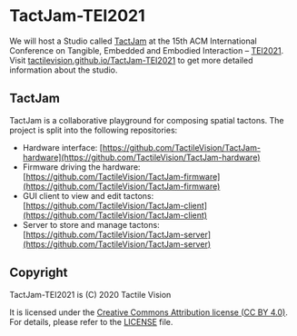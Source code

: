 # TactJam-TEI2021

We will host a Studio called [TactJam](https://tei.acm.org/2021/attend/studios/#S3) at the 15th ACM International Conference on Tangible, Embedded and Embodied Interaction – [TEI2021](https://tei.acm.org/2021/). Visit [tactilevision.github.io/TactJam-TEI2021](https://tactilevision.github.io/TactJam-TEI2021/) to get more detailed information about the studio.


## TactJam

TactJam is a collaborative playground for composing spatial tactons. The project is split into the following repositories:

+ Hardware interface: [https://github.com/TactileVision/TactJam-hardware](https://github.com/TactileVision/TactJam-hardware)
+ Firmware driving the hardware: [https://github.com/TactileVision/TactJam-firmware](https://github.com/TactileVision/TactJam-firmware)
+ GUI client to view and edit tactons: [https://github.com/TactileVision/TactJam-client](https://github.com/TactileVision/TactJam-client)
+ Server to store and manage tactons: [https://github.com/TactileVision/TactJam-server](https://github.com/TactileVision/TactJam-server)


## Copyright

TactJam-TEI2021 is (C) 2020 Tactile Vision

It is licensed under the [Creative Commons Attribution license (CC BY 4.0)](https://creativecommons.org/licenses/by/4.0/legalcode). For details, please refer to the [LICENSE](LICENSE) file.
